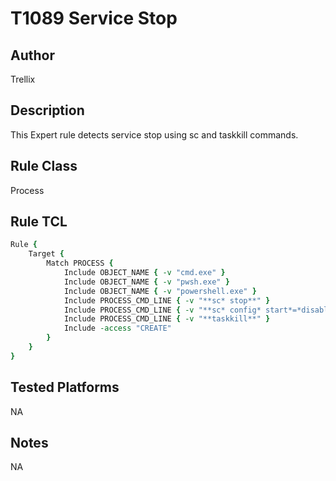 # T1089 Service Stop


## Author
Trellix

## Description
This Expert rule detects service stop using sc and taskkill commands.

## Rule Class 
Process

## Rule TCL
```tcl
Rule {
    Target {
        Match PROCESS {
            Include OBJECT_NAME { -v "cmd.exe" }
            Include OBJECT_NAME { -v "pwsh.exe" }
            Include OBJECT_NAME { -v "powershell.exe" }
            Include PROCESS_CMD_LINE { -v "**sc* stop**" }
            Include PROCESS_CMD_LINE { -v "**sc* config* start*=*disabled**" }
            Include PROCESS_CMD_LINE { -v "**taskkill**" }
            Include -access "CREATE"
        }
    }
}
```

## Tested Platforms
NA

## Notes
NA
